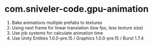 # com.sniveler-code.gpu-animation
1. Bake animations multiple prefabs to textures
2. Using next frame for linear translation (low fps, less texture size)
3. Use job systems for calculate animation time
4. Use Unity Entities 1.0.0-pre.15 / Graphics 1.0.0-pre.15 / Burst 1.7.4
